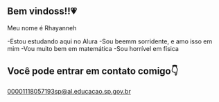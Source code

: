 ## Bem vindoss!!💗

Meu nome é Rhayanneh

-Estou estudando aqui no Alura
-Sou beemm sorridente, e amo isso em mim
-Vou muito bem em matemática 
-Sou horrível em física 

## Você pode entrar em contato comigo👇

00001118057193sp@al.educacao.sp.gov.br

